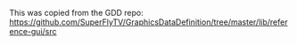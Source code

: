 This was copied from the GDD repo:
https://github.com/SuperFlyTV/GraphicsDataDefinition/tree/master/lib/reference-gui/src
